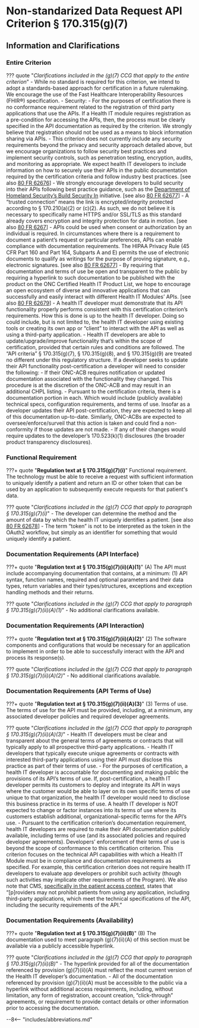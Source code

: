 <!-- $criterion-endpoint{"test-method/application-access-patient-selection"} -->

# Non-standarized Data Request API Criterion § 170.315(g)(7)

## Information and Clarifications

### Entire Criterion

<!-- $ref{g-7:CCG["Applies to entire criterion"], tabbed} -->
??? quote "*Clarifications included in the (g)(7) CCG that apply to the entire criterion*"
	- While no standard is required for this criterion, we intend to adopt a standards-based approach for certification in a future rulemaking. We encourage the use of the Fast Healthcare Interoperability Resources (FHIR®) specification.
	- Security:
		- For the purposes of certification there is no conformance requirement related to the registration of third party applications that use the APIs. If a Health IT module requires registration as a pre-condition for accessing the APIs, then, the process must be clearly specified in the API documentation as required by the criterion. We strongly believe that registration should not be used as a means to block information sharing via APIs.
		- This criterion does not currently include any security requirements beyond the privacy and security approach detailed above, but we encourage organizations to follow security best practices and implement security controls, such as penetration testing, encryption, audits, and monitoring as appropriate. We expect health IT developers to include information on how to securely use their APIs in the public documentation required by the certification criteria and follow industry best practices. [see also <a href="http://www.federalregister.gov/a/2015-25597/p-1072" target="_blank">80 FR 62676</a>]
		- We strongly encourage developers to build security into their APIs following best practice guidance, such as the <a href="https://us-cert.cisa.gov/bsi" target="_blank">Department of Homeland Security’s Build Security In</a> initiative. [see also <a href="http://www.federalregister.gov/a/2015-25597/p-1084" target="_blank">80 FR 62677</a>]
		- A “trusted connection” means the link is encrypted/integrity protected according to § 170.210(a)(2) or (c)(2). As such, we do not believe it is necessary to specifically name HTTPS and/or SSL/TLS as this standard already covers encryption and integrity protection for data in motion. [see also <a href="https://www.federalregister.gov/d/2015-25597/p-1072" target="_blank">80 FR 6267</a>]
		- APIs could be used when consent or authorization by an individual is required. In circumstances where there is a requirement to document a patient’s request or particular preferences, APIs can enable compliance with documentation requirements. The HIPAA Privacy Rule (45 CFR Part 160 and Part 164, Subparts A and E) permits the use of electronic documents to qualify as writings for the purpose of proving signature, e.g., electronic signatures. [see also <a href="http://www.federalregister.gov/a/2015-25597/p-1094" target="_blank">80 FR 62677</a>]
	- By requiring that documentation and terms of use be open and transparent to the public by requiring a hyperlink to such documentation to be published with the product on the ONC Certified Health IT Product List, we hope to encourage an open ecosystem of diverse and innovative applications that can successfully and easily interact with different Health IT Modules’ APIs. [see also <a href="http://www.federalregister.gov/a/2015-25597/p-1112" target="_blank">80 FR 62679</a>]
	- A health IT developer must demonstrate that its API functionality properly performs consistent with this certification criterion’s requirements. How this is done is up to the health IT developer. Doing so could include, but is not limited to, the health IT developer using existing tools or creating its own app or “client” to interact with the API as well as using a third-party application.
	- Health IT developers are able to update/upgrade/improve functionality that’s within the scope of certification, provided that certain rules and conditions are followed. The “API criteria” § 170.315(g)(7), § 170.315(g)(8), and § 170.315(g)(9) are treated no different under this regulatory structure. If a developer seeks to update their API functionality post-certification a developer will need to consider the following:
		- If their ONC-ACB requires notification or updated documentation associated with the functionality they changed. This procedure is at the discretion of the ONC-ACB and may result in an additional CHPL listing.
		- Pursuant to the certification criteria, there is a documentation portion in each. Which would include (publicly available) technical specs, configuration requirements, and terms of use. Insofar as a developer updates their API post-certification, they are expected to keep all of this documentation up-to-date. Similarly, ONC-ACBs are expected to oversee/enforce/surveil that this action is taken and could find a non-conformity if those updates are not made.
		- If any of their changes would require updates to the developer’s 170.523(k)(1) disclosures (the broader product transparency disclosures).

### Functional Requirement

???+ quote "**Regulation text at § 170.315(g)(7)(i)**"
	Functional requirement. The technology must be able to receive a request with sufficient information to uniquely identify a patient and return an ID or other token that can be used by an application to subsequently execute requests for that patient's data.

<!-- $ref{g-7:CCG["Paragraph (g)(7)(i)"], tabbed} -->
??? quote "*Clarifications included in the (g)(7) CCG that apply to paragraph § 170.315(g)(7)(i)*"
	- The developer can determine the method and the amount of data by which the health IT uniquely identifies a patient. [see also <a href="http://www.federalregister.gov/a/2015-25597/p-1101" target="_blank">80 FR 62678</a>]
	- The term “token” is not to be interpreted as the token in the OAuth2 workflow, but simply as an identifier for something that would uniquely identify a patient.

### Documentation Requirements (API Interface)

???+ quote "**Regulation text at § 170.315(g)(7)(ii)(A)(1)**"
	(A) The API must include accompanying documentation that contains, at a minimum: (1) API syntax, function names, required and optional parameters and their data types, return variables and their types/structures, exceptions and exception handling methods and their returns.

<!-- $ref{g-7:CCG["Paragraph (g)(7)(ii)(A)(1)"], tabbed} -->
??? quote "*Clarifications included in the (g)(7) CCG that apply to paragraph § 170.315(g)(7)(ii)(A)(1)*"
	- No additional clarifications available.

### Documentation Requirements (API Interaction)

???+ quote "**Regulation text at § 170.315(g)(7)(ii)(A)(2)**"
	(2) The software components and configurations that would be necessary for an application to implement in order to be able to successfully interact with the API and process its response(s).

<!-- $ref{g-7:CCG["Paragraph (g)(7)(ii)(A)(2)"], tabbed} -->
??? quote "*Clarifications included in the (g)(7) CCG that apply to paragraph § 170.315(g)(7)(ii)(A)(2)*"
	- No additional clarifications available.

### Documentation Requirements (API Terms of Use)

???+ quote "**Regulation text at § 170.315(g)(7)(ii)(A)(3)**"
	(3) Terms of use. The terms of use for the API must be provided, including, at a minimum, any associated developer policies and required developer agreements.

<!-- $ref{g-7:CCG["Paragraph (g)(7)(ii)(A)(3)"], tabbed} -->
??? quote "*Clarifications included in the (g)(7) CCG that apply to paragraph § 170.315(g)(7)(ii)(A)(3)*"
	- Health IT developers must be clear and transparent about the general terms of agreements or contracts that will typically apply to all prospective third-party applications.
	- Health IT developers that typically execute unique agreements or contracts with interested third-party applications using their API must disclose this practice as part of their terms of use.
	- For the purposes of certification, a health IT developer is accountable for documenting and making public the provisions of its API’s terms of use. If, post-certification, a health IT developer permits its customers to deploy and integrate its API in ways where the customer would be able to layer on its own specific terms of use unique to that organization, the health IT developer would need to disclose this business practice in its terms of use. A health IT developer is NOT expected to change or factor instances into its terms of use where its customers establish additional, organizational-specific terms for the API’s use.
	- Pursuant to the certification criterion’s documentation requirement, health IT developers are required to make their API documentation publicly available, including terms of use (and its associated policies and required developer agreements). Developers’ enforcement of their terms of use is beyond the scope of conformance to this certification criterion. This criterion focuses on the technical API capabilities with which a Health IT Module must be in compliance and documentation requirements as specified. For example, this certification criterion does not require health IT developers to evaluate app developers or prohibit such activity (though such activities may implicate other requirements of the Program). We also note that CMS, <a href="https://www.cms.gov/Regulations-and-Guidance/Legislation/EHRIncentivePrograms/Downloads/MedicaidEPStage3_Obj5.pdf" target="_blank">specifically in the patient access context</a>, states that “[p]roviders may not prohibit patients from using any application, including third-party applications, which meet the technical specifications of the API, including the security requirements of the API.”

### Documentation Requirements (Availability)

???+ quote "**Regulation text at § 170.315(g)(7)(ii)(B)**"
	(B) The documentation used to meet paragraph (g)(7)(ii)(A) of this section must be available via a publicly accessible hyperlink.

<!-- $ref{g-7:CCG["Paragraph (g)(7)(ii)(B)"], tabbed} -->
??? quote "*Clarifications included in the (g)(7) CCG that apply to paragraph § 170.315(g)(7)(ii)(B)*"
	- The hyperlink provided for all of the documentation referenced by provision (g)(7)(ii)(A) must reflect the most current version of the Health IT developer’s documentation.
	- All of the documentation referenced by provision (g)(7)(ii)(A) must be accessible to the public via a hyperlink without additional access requirements, including, without limitation, any form of registration, account creation, “click-through” agreements, or requirement to provide contact details or other information prior to accessing the documentation.

--8<-- "includes/abbreviations.md"